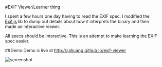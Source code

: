 #EXIF Viewer/Learner thing

I spent a few hours one day having to read the EXIF spec. I modified the [Exif.js](https://github.com/exif-js/exif-js) lib to dump out details about how it interprets the binary and then made an interactive viewer.

All specs should be interactive. This is an attempt to make learning the EXIF spec easier.

##Demo
Demo is live at http://jiahuang.github.io/exif-viewer

![screenshot](https://raw.githubusercontent.com/jiahuang/exif-viewer/master/screenshot.png)
